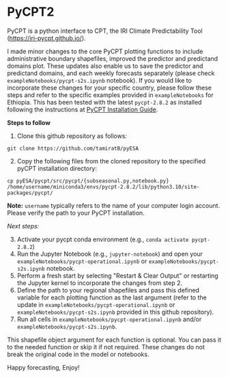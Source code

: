 # PyCPT2

PyCPT is a python interface to CPT, the IRI Climate Predictability Tool (https://iri-pycpt.github.io/).

I made minor changes to the core PyCPT plotting functions to include administrative boundary shapefiles, improved the predictor and predictand domains plot. These updates also enable us to save the predictor and predictand domains, and each weekly forecasts separately (please check `exampleNotebooks/pycpt-s2s.ipynb` notebook). If you would like to incorporate these changes for your specific country, please follow these steps and refer to the specific examples provided in `exampleNotebooks` for Ethiopia. This has been tested with the latest `pycpt-2.8.2` as installed following the instructions at [PyCPT Installation Guide](https://iri-pycpt.github.io/installation/).

**Steps to follow**

1. Clone this github repository as follows:

`git clone https://github.com/tamiratB/pyESA`

2. Copy the following files from the cloned repository to the specified pyCPT installation directory:

`cp pyESA/pycpt/src/pycpt/{subseasonal.py,notebook.py}`   `/home/username/miniconda3/envs/pycpt-2.8.2/lib/python3.10/site-packages/pycpt/`

**Note:** `username` typically refers to the name of your computer login account. Please verify the path to your PyCPT installation.

*Next steps:*

3. Activate your pycpt conda environment (e.g., `conda activate pycpt-2.8.2`)
4. Run the Jupyter Notebook (e.g., `jupyter-notebook`) and open your `exampleNotebooks/pycpt-operational.ipynb` or `exampleNotebooks/pycpt-s2s.ipynb` notebook.
5. Perform a fresh start by selecting "Restart & Clear Output" or restarting the Jupyter kernel to incorporate the changes from step 2.
4. Define the path to your regional shapefiles and pass this defined variable for each plotting function as the last argument (refer to the update in `exampleNotebooks/pycpt-operational.ipynb` or `exampleNotebooks/pycpt-s2s.ipynb`  provided in this github repository).
5. Run all cells in `exampleNotebooks/pycpt-operational.ipynb` and/or `exampleNotebooks/pycpt-s2s.ipynb`.

This shapefile object argument for each function is optional. You can pass it to the needed function or skip it if not required. These changes do not break the original code in the model or notebooks.

Happy forecasting, Enjoy!
